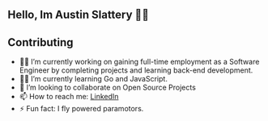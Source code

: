 ## Hello, Im Austin Slattery 🧙‍♂️

## Contributing
- 🧙‍♂️ I’m currently working on gaining full-time employment as a Software Engineer by completing projects and learning back-end development. 
- 🧑‍🎓 I’m currently learning Go and JavaScript.
- 🦙 I’m looking to collaborate on Open Source Projects
- 📫 How to reach me: [LinkedIn](https://www.linkedin.com/in/austin-slattery-2bbbbb123/)
- ⚡ Fun fact: I fly powered paramotors.

